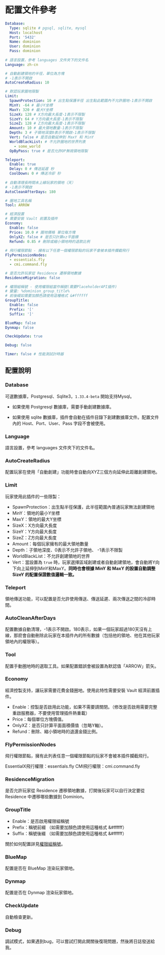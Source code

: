 # 配置文件參考

```yaml
Database:
  Type: sqlite # pgsql, sqlite, mysql
  Host: localhost
  Port: '5432'
  Name: dominion
  User: dominion
  Pass: dominion
  
# 語言設置，參考 languages 文件夾下的文件名
Language: zh-cn

# 自動創建領地的半徑，單位為方塊
# -1表示不開啟
AutoCreateRadius: 10

# 默認玩家圈地限製
Limit:
  SpawnProtection: 10 # 出生點保護半徑 出生點此範圍內不允許圈地-1表示不開啟
  MinY: -64 # 最小Y坐標
  MaxY: 320 # 最大Y坐標
  SizeX: 128 # X方向最大長度-1表示不限製
  SizeY: 64 # Y方向最大長度-1表示不限製
  SizeZ: 128 # Z方向最大長度-1表示不限製
  Amount: 10 # 最大領地數量-1表示不限製
  Depth: 3 # 子領地深度0表示不開啟-1表示不限製
  Vert: false # 是否自動延伸到 MaxY 和 MinY
  WorldBlackList: # 不允許圈地的世界列表
    - some_world
  OpByPass: true # 是否允許OP無視領地限製

Teleport:
  Enable: true
  Delay: 0 # 傳送延遲 秒
  CoolDown: 0 # 傳送冷卻 秒
  
# 自動清理長時間未上線玩家的領地（天）
# -1表示不開啟
AutoCleanAfterDays: 180

# 圈地工具名稱
Tool: ARROW

# 經濟設置
# 需要安裝 Vault 前置及插件
Economy:
  Enable: false
  Price: 10.0 # 圈地價格 單位每方塊
  OnlyXZ: false # 是否只計算xz平面積
  Refund: 0.85 # 刪除或縮小領地時的退款比例
  
# 飛行權限節點 - 擁有以下任意一個權限節點的玩家不會被本插件攔截飛行
FlyPermissionNodes:
  - essentials.fly
  - cmi.command.fly

# 是否允許玩家從 Residence 遷移領地數據
ResidenceMigration: false

# 權限組稱號 - 使用權限組當作稱號(需要PlaceholderAPI插件)
# 變量: %dominion_group_title%
# 前後綴如需要加顏色請使用這種格式 &#ffffff
GroupTitle:
  Enable: false
  Prefix: '['
  Suffix: ']'

BlueMap: false
Dynmap: false

CheckUpdate: true

Debug: false

Timer: false # 性能測試計時器

```

## 配置說明

### Database

可選數據庫，Postgresql、Sqlite3，`1.33.4-beta` 開始支持Mysql。

- 如果使用 Postgresql 數據庫，需要手動創建數據庫。

- 如果使用 sqlite 數據庫，插件會自動在插件目錄下創建數據庫文件。配置文件內的 Host、Port、User、Pass 字段不會被使用。

### Language

語言設置，參考 languages 文件夾下的文件名。

### AutoCreateRadius

配置玩家在使用「自動創建」功能時會自動向XYZ三個方向延伸此距離創建領地。

### Limit

玩家使用此插件的一些限製：
- SpawnProtection：出生點半徑保護，此半徑範圍內普通玩家無法創建領地
- MinY：領地的最小Y坐標
- MaxY：領地的最大Y坐標
- SizeX：X方向最大長度
- SizeY：Y方向最大長度
- SizeZ：Z方向最大長度
- Amount：每個玩家擁有的最大領地數量
- Depth：子領地深度、0表示不允許子領地、 -1表示不限製
- WorldBlackList：不允許創建領地的世界
- Vert：當設置為 `true` 時，玩家選擇區域創建或者自動創建領地，會自動將Y向下向上延伸到MinY和MaxY。**同時也會根據 MinY 和 MaxY 的設置自動調整 SizeY 的配置保證數值邏輯一致。**

### Teleport

領地傳送功能，可以配置是否允許使用傳送、傳送延遲、兩次傳送之間的冷卻時間。

### AutoCleanAfterDays

配置數據自動清理，-1表示不開啟。180表示，如果一個玩家超過180天沒有上線，那麽會自動刪除此玩家在本插件內的所有數據（包括他的領地、他在其他玩家領地內的權限等）。

### Tool

配置手動圈地時的選取工具。如果配置錯誤會被設置為默認值「ARROW」箭矢。

### Economy

經濟控製支持，讓玩家需要花費金錢圈地。使用此特性需要安裝 Vault 經濟前置插件。

- Enable：控製是否啟用此功能，如果不需要請關閉。（修改是否啟用需要完整重啟服務器，不要使用管理插件熱重載）
- Price：每個單位方塊價值。
- OnlyXZ：是否只計算平面面積價值（忽略Y軸）。
- Refund：刪除、縮小領地時的退還金錢比例。

### FlyPermissionNodes

飛行權限節點，擁有此列表任意一個權限節點的玩家不會被本插件攔截飛行。

EssentialX飛行權限：essentials.fly
CMI飛行權限：cmi.command.fly

### ResidenceMigration

是否允許玩家從 Residence 遷移領地數據，打開後玩家可以自行決定要從 Residence 中遷移哪些數據到 Dominion。

### GroupTitle

- Enable：是否啟用權限組稱號
- Prefix：稱號前綴 （如需要加顏色請使用這種格式 &#ffffff）
- Suffix：稱號後綴 （如需要加顏色請使用這種格式 &#ffffff）

關於如何配置詳見[權限組稱號](../manage-dominion/group-title.md)。

### BlueMap

配置是否在 BlueMap 渲染玩家領地。

### Dynmap

配置是否在 Dynmap 渲染玩家領地。

### CheckUpdate

自動檢查更新。

### Debug

調試模式，如果遇到bug，可以嘗試打開此開關後復現問題，然後將日誌發送給我。
